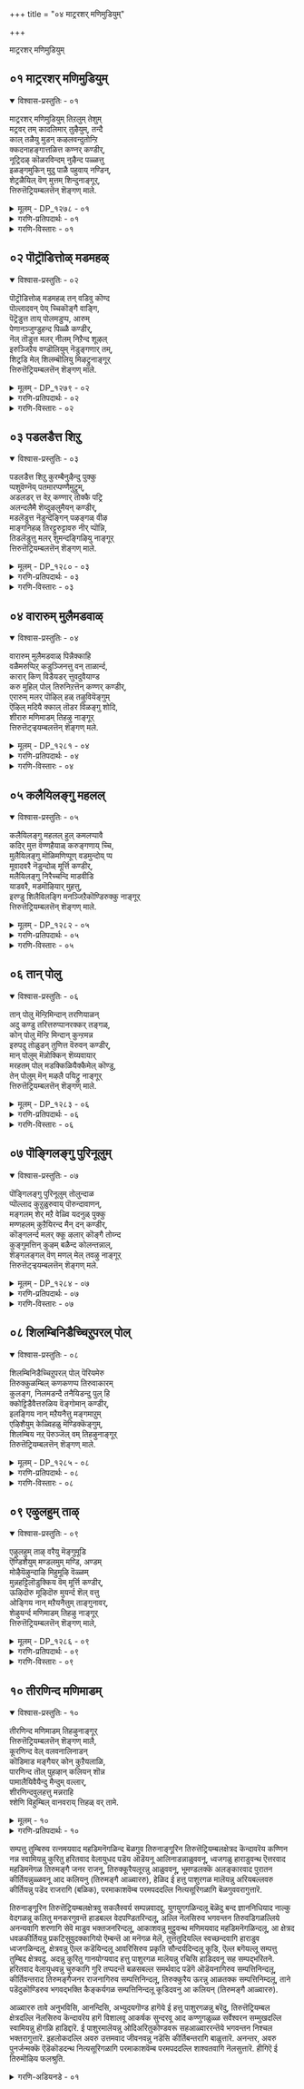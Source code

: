 +++
title = "०४ माट्ररशर् मणिमुडियुम्"

+++

माट्ररशर् मणिमुडियुम्

## ०१ माट्ररशर् मणिमुडियुम्

<details open><summary>विश्वास-प्रस्तुतिः - ०१</summary>

माट्ररशर् मणिमुडियुम् तिऱलुम् तेशुम्  
मट्रवर् तम् कादलिमार् तुऴैयुम्, तन्दै  
काल् तळैयु मुडन् कऴलवन्दुतोन्ऱि  
क्कदनाहङ्गात्तळित्त कण्नर् कण्डीर्,  
नूट्रिदऴ् कॊळरविन्दम् नुऴैन्द पळ्ळत्तु  
इळङ्गमुकिन् मुदु पाळै पहुवाय् नण्डिन्,  
शेट्रळैयिल् वॆण् मुत्तम् शिन्दुनाङ्गूर्,  
त्तिरुत्तॆट्रियम्बलत्तॆन् शॆङ्गण् माले.
</details>

<details><summary>मूलम् - DP_१२७८ - ०१</summary>

माट्ररशर् मणिमुडियुम् तिऱलुम् तेशुम्  
मट्रवर् तम् कादलिमार् तुऴैयुम्, तन्दै  
काल् तळैयु मुडन् कऴलवन्दुतोन्ऱि  
क्कदनाहङ्गात्तळित्त कण्नर् कण्डीर्,  
नूट्रिदऴ् कॊळरविन्दम् नुऴैन्द पळ्ळत्तु  
इळङ्गमुकिन् मुदु पाळै पहुवाय् नण्डिन्,  
शेट्रळैयिल् वॆण् मुत्तम् शिन्दुनाङ्गूर्,  
त्तिरुत्तॆट्रियम्बलत्तॆन् शॆङ्गण् माले.
</details>

<details><summary>गरणि-प्रतिपदार्थः - ०१</summary>

माऱु अरशर् = शत्रुराजर, मणिमुडियुम् = रत्नकिरीटगळन्नू, तिऱलुम् = बलपराक्रमगळन्नू, तेशुम् = तेजस्सन्नू, मट्रु = मत्तु, अवर् तम् = अवर, कादलिमार् कुऴैयुम् = हॆण्डिर किवियोलॆगळन्नू, तन्दै = तन्दॆय, काल् तळैयुम् = कालिन सङ्कोलॆगळन्नू, उडन् = ऒन्दे कालदल्लि, कऴल = कळचितॊलगिसलु, वन्दु तोन्ऱिय = अवतरिसि बन्द, कतम् नाहम् = कोपगॊण्ड = आनॆयन्नु, कात्तु अळित्त = रक्षिसि कृपॆदोरिद, कण्णार् कण्डीर् = कृष्णनन्नु कण्डिरा? नूऱु इदऴ् कॊळ् = नूरु \(अनेक\) दळगळुळ्ळ, अरविन्दम् = कमलद हूगळुळ्ळ, पळ्ळत्तु = हळ्ळदल्लि, नुऴैन्द = नुसुळिद, पहुवाय् नण्डिन् = तॆरॆद बायिय एडिय, शेऱुअळैयिल् = कॆसर ऒळितदिन्द, इळकमुकिन् = ऎळॆय अडकॆय मरद, मुदुपाळै = बलित हॊम्बाळिऎयु, वॆण्मुत्तम् शिन्दु = बिळिय मुत्तुगळन्नु चॆल्लिदन्तिरुव, नाङ्गूर् = तिरुनाङ्गूरिन, तिरुत्तॆट्रियम्बलत्तु = तिरुत्तॆट्रियम्बलक्षेत्रद, ऎन् = नन्न, शॆम् कण् माले = सुन्दरवाद कण्णुगळ स्वामिये अवनु. 
</details>

<details><summary>गरणि-विस्तारः - ०१</summary>

शत्रुराजर रत्नकिरीटगळन्नू, बलपराक्रमगळन्नू, तेजस्सन्नू मत्तु अवर हॆण्डिर किवियोलॆगळन्नू, तन्दॆय कालिन सङ्कोलॆगळन्नू एक कालदल्लि कळचि तॊलगिसलु अवतरिसि बन्द, कोपगॊण्ड आनॆयन्नु रक्षिसि कृपॆदोरिद कृष्णनन्नु कण्डिरा? नूरु \(अनेक\) दळगळुळ्ळ कमलद हूगळुळ्ळ हळ्ळदल्लि नुसुळिद तॆरॆद बायिय एडिय कॆसरबळितदिन्द ऎळॆय अडिकॆमरद बलित हॊम्बाळॆयु बिळिय मुत्तुगळन्नु चॆल्लिदन्तिरुव तिरुनाङ्गूरिन तिरुत्तॆट्रियम्बल क्षेत्रद सुन्दरवाद कण्णुगळ नन्न स्वामिये अवनु.

तिरुनाङ्गूरिन पवित्रक्षेत्रगळल्लि तिरुत्तॆट्रियम्बल ऎम्बुदॊन्दु. अल्लि दॊड्डदॊड्ड कमलद हूगळु अरळि तुम्बिरुव तग्गुप्रदेशगळिवॆ. अवुगळ मग्गुलल्ले अडकॆय तोटगळिवॆ. अडकॆय मरगळिन्द बलित हॊम्बाळॆगळु उदुरि हळ्ळद कॆसरिन मेलॆ बीळुत्तवॆ. आ कॆसरिनल्लि मनॆमाडिकॊण्डिरुव एडिगळु बायि तॆरॆदुकॊण्डु अल्लि ओडाडुवाग कॆसरु बळितदिन्द आ हॊम्बाळॆय कुसुरिगळु चॆल्लिद बिळिय मुत्तिनन्तॆ कण्डुबरुत्तवॆ. अन्थ सुन्दरवाद प्रदेशदल्लि कॆन्दावरॆय दळदन्तॆ विशालवाद कण्णुगळुळ्ल नन्न स्वामियु नॆलसिद्दानॆ. अवनु यारु गॊत्ते? यारिगॆ कडुशत्रुवाद कंसनू अवन मित्ररू ऒट्टुगूडि अवनन्नुकॊल्ललु शतप्रयत्नवन्नु माडिदरो आ शत्रुराजर रत्नकिरीटगळू, बलपराक्रमगळू, कीर्ति तेजस्सुगळू मण्णुगूडुवन्तॆ अवरन्नु सदॆबडिदनो, मत्तु अवर हॆण्डिरु सौमङ्गल्यवन्नु कळॆदुकॊळ्ळुवन्तॆयू, अवर किवियोलॆगळन्नु कळचि हाकुवन्तॆयू माडिदनो, अल्लदॆ, तन्दॆयाद वसुदेवन कालिगॆ बिगिसिद्द सङ्कोलॆगळन्नु कडिदुहाकिदनो, मत्तु यारन्नु कॊल्लबेकॆन्दु मेलॆ नुग्गि बन्द कुवलयापीडवॆम्ब आनॆगॆ कृपॆदोरिदनो आ अद्भुत पराक्रमियाद श्रीकृष्णने अवनु\!
</details>

## ०२ पॊट्रॊडित्तोळ् मडमहळ्

<details open><summary>विश्वास-प्रस्तुतिः - ०२</summary>

पॊट्रॊडित्तोळ् मडमहळ् तन् वडिवु कॊण्द  
पॊल्लादवन् पेय् च्चिकॊङ्गै वाङ्गि,  
पॆट्रॆडुत्त ताय् पोलमडुप्प, आरुम्  
पेणानञ्जुण्डुहन्द पिळ्ळै कण्डीर्,  
नॆल् तॊडुत्त मलर् नीलम् निऱैन्द शूऴल्  
इरुञ्जिऱैय वण्डॊलियुम् नॆडुङ्गणार् तम्,  
शिट्रडि मेल् शिलम्बॊलियु मिऴट्रुनाङ्गूर्  
त्तिरुत्तॆट्रियम्बलत्तॆन् शॆङ्गण् माले.
</details>

<details><summary>मूलम् - DP_१२७९ - ०२</summary>

पॊट्रॊडित्तोळ् मडमहळ् तन् वडिवु कॊण्द  
पॊल्लादवन् पेय् च्चिकॊङ्गै वाङ्गि,  
पॆट्रॆडुत्त ताय् पोलमडुप्प, आरुम्  
पेणानञ्जुण्डुहन्द पिळ्ळै कण्डीर्,  
नॆल् तॊडुत्त मलर् नीलम् निऱैन्द शूऴल्  
इरुञ्जिऱैय वण्डॊलियुम् नॆडुङ्गणार् तम्,  
शिट्रडि मेल् शिलम्बॊलियु मिऴट्रुनाङ्गूर्  
त्तिरुत्तॆट्रियम्बलत्तॆन् शॆङ्गण् माले.
</details>

<details><summary>गरणि-प्रतिपदार्थः - ०२</summary>

पॊन् तॊडि = चिन्नद बळॆगळ, तोळ् = तोळुगळुळ्ळवळू, मडम् = साध्वियू, आद, महळ् तन् = यशोदॆय, वडिवुकॊण्ड = रूपवन्नु धरिसिद, पॊल्लाद = कॆट्टवळू, वन् पेय् च्चि = बलिष्ठळू आद राक्षसियु, कॊङ्गैवाङ्गि = \(तन्न\) मॊलॆयन्नु तॆरॆदु, पॆट्रु ऎडुत्त = हॆत्तुऎत्ति बॆळॆसिद, ताय् पोल = तायिय हागॆ, मडुप्प = ऊडिसलु, आरुम् = यारू, पेणा = आशिसद, नञ्जु= विषवन्नु, उण्डु उहन्द = उण्डु हर्षिसिद, पिळ्ळै कण्डीर् = मगुवन्नु कण्डिरा? नॆल् नॊडुत्त = बत्तद सालुगळल्लि, नीलम् मलर् = कन्नैदिलॆ हूगळु, शूऴल् = आवरिसिरुवॆडॆगळ, इरुशिऱैय = ऎरडु रॆक्कॆगळ, वण्डु = दुम्बिगळ, ऒलियुम् = सद्दू, नॆडु कण्णार् तम् = विशालवाद \(उद्दनाद\) कण्णुगळवर, शिऱु अडि मेलॆ = चिक्कपादगळ मेलॆ, शिलम्बु = गॆज्जॆगळ, ऒलियुम् =सद्दू, मिऴट्रु = मिळितवागिरुव, नाङ्गूर्= तिरुनाङ्गूरिन, तिरुत्तॆट्रियम्बलत्तु = तिरुत्तॆट्रियम्बल क्षेत्रद, ऎन्= नन्न, शॆम् कण् माले = कॆन्दावरॆयन्तॆ कण्णुळ्ळ स्वामिये अवनु. 
</details>

<details><summary>गरणि-विस्तारः - ०२</summary>

चिन्नद बळॆगळ तोळुगळुळ्ळवळू साध्वियू आद यशोदॆय रूपवन्नु धरिसि, कॆट्टवळू बलिष्ठळू आद राक्षसियु तन्न मॊलॆयन्नु तॆरॆदु हॆत्तु ऎत्तिद तायिय हागॆ, अदन्नु ऊडिसलु, यारू आशिसद विषवन्नुण्डु हर्षिसिद मगुवन्नु कण्डिरा? बत्तद सालुगळ नडुवॆ कन्नैदिलॆ हूगळु बॆळॆदु आवरिसिरुव कडॆगळल्लि ऎरडु रॆक्कॆगळ दुम्बिगळ सद्दू अगलवाद कण्णुगळुळ्ळवर चिक्कपादगळ मेलॆ इरुव गॆज्जॆगळ सद्दू मिळितवागिरुव तिरुनाङ्गूरिन तिरुत्तॆट्रियम्बल क्षेत्रद कॆन्दावरॆयन्तॆ कण्णुगळुळ्ळ नन्न स्वामिये अवनु. 

तिरुनाङ्गूरिन तिरुत्तॆट्रियम्बल क्षेत्रवु बत्तद गद्दॆगळिन्द सुत्तुवरिदिदॆ. गद्दॆगळल्लि बत्तद सालुगळ नडुवॆ कन्नैदिलॆ हूगळु बॆळॆदु शोभिसुत्तदॆ. हूगळन्नु मुसुरिकॊण्डिरुव दुम्बिगळु सदा झेङ्करिसुत्तवॆ, विशालवाद कण्णुगळुळ्ळ स्त्रीय काल्गॆज्जॆगळु घल्लुघल्लॆन्दु सद्दु माडुत्तवॆ. अदक्कॆ हॆच्चिन हर्षवन्नू उत्साहवन्नू तुम्बुवन्तॆ अल्लि कॆन्दावरॆयन्तॆ विशालवाद, सुन्दरवाद कण्णुगळुळ्ळ भगवन्तनु नॆलसिद्दानॆ. आ नन्न स्वामि यारु गॊत्ते? हिन्दॆ, आ स्वामिये पुट्टकन्दनागिद्द. आग, कडुदुष्टळाद पूतनियॆम्ब राक्षसियॊब्बळु चिन्नद तोळ्बळॆगळन्नु धरिसिद श्रीमन्तिनियू साध्वियू आद यशोदादेविय रूपवन्नु तळॆदु बन्दळु. अवळु, हॆत्तु ऎत्ति आडिसिद तायियन्तॆये, कन्दनन्नॆत्तिकॊण्डळु. तन्न मॊलॆयु मुसुकन्नु तॆगॆदु, कन्दनिगॆ मॊलॆयूडिदळु. यारू आशिसदन्थ तीक्ष्णविषवन्नु तुम्बिकॊण्डित्तु अवळ मॊलॆ.आदरॆ, आ कन्दनु आ नञ्जन्ने उण्डु हर्शिसिदनु. श्रीकृष्णने आ कन्द. अवने नन्न स्वामियागि तिरुत्तॆट्रियम्बल क्षेत्रदल्लि नॆलसिरुववनू.
</details>

## ०३ पडलडैत्त शिऱु

<details open><summary>विश्वास-प्रस्तुतिः - ०३</summary>

पडलडैत्त शिऱु कुरम्बैनुऴैन्दु पुक्कु  
प्पशुवॆण्नॆय् पतमारप्पण्णैमुट्रुम्,  
अडलडर् त्त वेऱ् कण्णार् तोक्कै पट्रि  
अलन्दलैमै शॆय्दुऴलुमैयन् कण्डीर्,  
मडलॆडुत्त नॆडुन्दॆङ्गिन् पऴङ्गळ् वीऴ  
माङ्गनिहळ् तिरट्टुरुट्टावरु नीर् प्पॊन्नि,  
तिडलॆडुत्तु मलर् शुमन्दङ्गिऴियु नाङ्गूर्  
त्तिरुत्तॆट्रियम्बलत्तॆन् शॆङ्गण् माले.
</details>

<details><summary>मूलम् - DP_१२८० - ०३</summary>

पडलडैत्त शिऱु कुरम्बैनुऴैन्दु पुक्कु  
प्पशुवॆण्नॆय् पतमारप्पण्णैमुट्रुम्,  
अडलडर् त्त वेऱ् कण्णार् तोक्कै पट्रि  
अलन्दलैमै शॆय्दुऴलुमैयन् कण्डीर्,  
मडलॆडुत्त नॆडुन्दॆङ्गिन् पऴङ्गळ् वीऴ  
माङ्गनिहळ् तिरट्टुरुट्टावरु नीर् प्पॊन्नि,  
तिडलॆडुत्तु मलर् शुमन्दङ्गिऴियु नाङ्गूर्  
त्तिरुत्तॆट्रियम्बलत्तॆन् शॆङ्गण् माले.
</details>

<details><summary>गरणि-प्रतिपदार्थः - ०३</summary>

पडल् अडैत्त = तडिकॆगळिन्द माडिद, शिऱु = चिक्क, कुरम्बै = गुडिसिलिनॊळक्कॆ, नुऴैन्दु = नुसुळिहोगि, पशु वॆण्नॆय् = हसुविन बॆण्णॆयन्नु, पदम् आर = हॊट्टॆ तुम्बुवष्टन्नू, उण्डु, पण्णै मुट्रुम् = गोकुलदल्लॆल्ला, अडल् आदर्त्त = हॊडॆयुवुदक्कॆ सिद्धराद, वेल् कण्णार् = वेलायुधदन्तॆ विशालवाद कण्णुगळुळ्ळवर, \(गोपियर\), तोक्कैपट्रि = बालवन्नु हिडिदु \(सीरॆय सॆरगन्नु हिडिदु – हिम्बालिसि\), अलन्दलैमै शॆय् दु = गोळाडिसि, उऴलुम् = तिरुगाडुव, ऐयन् कण्डीर् = स्वामियन्नु कण्डिरा? मडल् ऎडुत्त = हॊम्बाळॆयल्लितोरुव, नॆडु = उद्दनाद, तॆङ्गिन् पऴङ्गळ् = तॆङ्गिनकायिगळु, वीऴ = कॆळक्कॆ उदुरिदाग, माङ्गनि हळ् = माविन हण्णुगळु, तिरट्तु उरट्टा = तिरळु चॆदरि हॊरबरुवन्तॆ उरुडिसिकॊण्डु, वरुम् = हरिदु बरुव, नीर् = प्रवाहवन्नुळ्ळ, पॊन्नि = कावेरि नदियु, तिडल् ऎडुत्तु = ऎत्तरवन्नु तॆगॆदु \(सवॆसि\), मलर् शुमन्दु = हूगळन्नु हॊत्तु, इऴयुम् = इळियुव, नाङ्गूर् = तिरुनाङ्गूरिन, तिरुत्तॆट्रियम्बलत्तु = तिरुत्तॆट्रियम्बलिक्षेत्रदल्लिरुव, शॆम् कण् माले = कॆन्दावरॆय हागॆ सुन्दरवाद कण्णुगळुळ्ल सर्वेश्वरने.
</details>

<details><summary>गरणि-विस्तारः - ०३</summary>

तडिकॆगळिन्दाद चिक्क गुडिसिलिनॊळक्कॆ नुसुळिहोगि हसुविन बॆण्नॆयन्नु हॊट्टॆ तुम्बुवष्टन्नू उण्डु, गोकुलदल्लॆल्ला हॊडॆयुवुदक्कॆ सिद्धराद वेलायुधदन्तॆ विशालवाद कण्णुगळुळ्ल गॊल्लतियरन्नु हिम्बालिसि गोळाडिसि तिरुगाडुव स्वामियन्नु कण्डिरा? उद्दनाद हॊम्बाळॆयल्लि बॆळॆद तॆङ्गिनकायिगळु माविन मरगळ मेलॆ बीळुवाग, उदुरिद माविनहण्णुगळ तिरळु हॊरबीळुवन्तॆ उरुडिसिकॊण्डु हरिदु बरुव प्रवाहवन्नुळ्ळ कावेरि नदियु ऎत्तरद प्रदेशगळन्नु \(दिब्बगळन्नु\) करगिसि, हूगळन्नु हॊत्तु कॆळक्कॆ इळियुव तिरुनाङ्गूरिन तिरुत्तॆट्रियम्बल क्षेत्रदल्लिरुव कॆन्दावरॆय हागॆ सुन्दरवादकण्णुगळुळ्ळ सर्वेश्वरने अवनु. 

तिरुनाङ्गूरिन तिरुत्तॆट्रियम्बल क्षेत्रवु कावेरि तीरदल्लिदॆ. दडद उद्दक्कू तॆङ्गिन मरगळू माविन मरगळु इरुव तोटगळिवॆ. ऎरडु मरगळल्लू कायिगळु समृद्धियागिरुत्तवॆ. उद्दनाद तॆङ्गिन हॊम्बाळॆयल्लिरुव कायिगळु बलितु, ऒन्दॊन्दु वेळॆ तॊट्टु कळचि कॆळक्कॆ उदुरुत्तवॆ. अवुगळ कॆळगॆ माविन मरगळ मेलॆ बीळुत्तवॆ. मत्तु माविन हण्णुगळन्नु उदुरिसुत्तवॆ. अवु बीळुव रभसक्कॆ माविन हण्णिन तिरुळु हॊरबरुवन्तॆयू, उरुळिकॊण्डु अवु हागॆये नीरिनॊळक्कॆ बीळुवन्तॆयू आगुत्तदॆ. अल्लदॆ, कावेरिनदियु तन्न प्रवाहद रभसदिन्द दिब्बगळन्नु सवॆसि करगिसि बिडुत्तदॆ. आ दिब्बगळ मेलॆ बॆळॆदिरुव हूगळन्नू हॊत्तु प्रवाहवु तग्गिगॆ हरिदु बरुत्तदॆ. कावेरियदडदल्लि नॆलसिरुव कॆन्दावरॆयन्तॆ विशालवाद सुन्दरवाद कण्णुगळुळ्ळ सर्वेश्वानिगॆ कावेरि नदियु नीरु, हू, हण्णुगळन्नु तन्दु हीगॆ समर्पिसुत्तिदॆ\! आ क्षेत्रदल्लि नॆलसिरुव स्वामिये, हिन्दॆ, गोकुलदल्लि चिक्कदु दॊड्डदु ऎन्नदॆ ऎल्ला मनॆगळन्नू हॊक्कु अल्लि शेखरिसिट्टिद्द बॆण्णॆयन्नॆल्ला तिन्दु, कोपिसिकॊण्डु गॊल्लतियरु अवनन्नु हॊडॆय होदाग अवर सॆरगन्ने हिडिदु हिम्बालिसुत्ता, अवरन्नु नानाविधवागि गोळाडिसुत्ता आटवाडिद बालकृष्णनागि अवतरिसिद्दु\!
</details>

## ०४ वारारुम् मुलैमडवाळ्

<details open><summary>विश्वास-प्रस्तुतिः - ०४</summary>

वारारुम् मुलैमडवाळ् पिन्नैक्काहि  
वळैमरुप्पिऱ् कडुञ्जिनत्तु वन् ताळार्न्द,  
कारार् किण् विडैयडर् त्तुवदुवैयाण्ड  
करु मुहिल् पोल् तिरुनिऱत्तॆन् कण्णर् कण्डीर्,   
एरारुम् मलर् पॊऴिल् हळ् तऴुवियॆङ्गुम्  
ऎऴिल् मदियै क्काल् तॊडर विळङ्गु शोदि,  
शीरारु मणिमाडम् तिहऴु नाङ्गूर्  
त्तिरुत्तॆट्र्‍इयम्बलत्तॆन् शॆङ्गण् मले.
</details>

<details><summary>मूलम् - DP_१२८१ - ०४</summary>

वारारुम् मुलैमडवाळ् पिन्नैक्काहि  
वळैमरुप्पिऱ् कडुञ्जिनत्तु वन् ताळार्न्द,  
कारार् किण् विडैयडर् त्तुवदुवैयाण्ड  
करु मुहिल् पोल् तिरुनिऱत्तॆन् कण्णर् कण्डीर्,   
एरारुम् मलर् पॊऴिल् हळ् तऴुवियॆङ्गुम्  
ऎऴिल् मदियै क्काल् तॊडर विळङ्गु शोदि,  
शीरारु मणिमाडम् तिहऴु नाङ्गूर्  
त्तिरुत्तॆट्र्‍इयम्बलत्तॆन् शॆङ्गण् मले.
</details>

<details><summary>गरणि-प्रतिपदार्थः - ०४</summary>

वार् आरुम् = कुप्पसवन्नु बिगिसिरुव, मुलै = मॊलॆगळुळ्ळ, मडवाळ् = साध्वियाद, पिन्नॆक्कू आहि = नप्पिन्नैदेविगोस्कर, वळै मरुप्पिन् = बॆळॆद कॊम्बुगळ, कडु शिनत्तु = कडुकोपद , वन् ताळार्न्द = बलवाद कालुगळिन्द कूडिद, कार् आर् = कप्पुबण्णद, तिण् = पराक्रमवुळ्ळ, विडै = वृषभगळन्नु, अडर् त्तु = अडगिसि, वदुवै = वधुवन्नु, आण्ड = आळिद \(मदुवॆयाद\), करुमुहिल् पोल् = कार्मुगिलिनन्तॆ, तिरुनित಼्अत्तु = दिव्यवाद बण्णवुळ्ळ, ऎन् कण्णर् कण्डीर् = नन्न कृष्णनन्नु कण्डिरा? एर् आरुम् = सॊबगुतुम्बिद, मलर् = हूगळ, पॊऴिल् हळ् = तोपुगळु, तऴुवि ऎङ्गुम् = ऎल्लॆल्लियू व्यापिसि, ऎळिल् मदियै = सुन्दरनाद चन्द्रन, काल् तॊडर = कालु तॊडरुवन्तॆ, विळङ्गु = बॆळगुव, शोदि = तेजस्सिनिन्द कूडिद, शीर् आरुम् = सम्पत्तु तुम्बिद, मणि माडम् = रत्नमयवाद महडि मनॆगळिन्द, तिहऴुम् = प्रकाशिसुव, नाङ्गूर्= तिरुनाङ्गूरिन, तिरुत्तॆट्रियम्बलत्तु = तिरुत्तॆट्रियम्बलक्षेत्रद, ऎन् = नन्न, शॆम् कण् माले = कॆन्दावरॆयन्तॆ कण्णुगळुळ्ळ स्वामिये.
</details>

<details><summary>गरणि-विस्तारः - ०४</summary>

कुप्पसवन्नु बिगिसिरुव मॊलॆगळुळ्ळ साध्वियाद नप्पिन्नैदेविगोस्कर, बॆळॆद कॊम्बुगळ, कडुकोपद, बलवाद कालुगळ, कप्पुबण्णद शक्तिवन्तवाद वृषभगळन्नु अडगिसि, वधुवन्नु मदुवॆयाद कार्मुगिलिनन्तॆ दिव्यवाद बण्णवुळ्ळ नन्न कृष्णनन्नु कण्डिरा? सॊबगु तुम्बिद हूदोटगळिन्दलू, ऎल्लॆल्लू व्यापिसि सुन्दरनाद चन्द्रन कालुतॊडरुवन्तॆ बॆळगुव सम्पत्तु तुम्बिद रत्नमयवाद महडि मनॆगळिन्द प्रकाशिसुव तिरुनाङ्गूरिन तिरुत्तॆट्रियम्बलक्षेत्रद कॆन्दावरॆयन्तॆ कण्णुगळुळ्ळ नन्न स्वामिये अवनु. 

तिरुत्तॆट्रियम्बलक्षेत्रदल्लि ऎल्लि नोडिदरू सॊबगु तुम्बिद हूदोटगळु. ऎल्लॆल्लियू व्यापिसिरुव रत्नमयवाद सम्पत्तु तुम्बिद महडि मनॆगळु. अवुगळ हॊळॆयुव शिखरगळु आकाशवन्नु मुट्टुत्तवॆ. चन्द्रन कालिगॆ तॊडरुवन्तॆ बॆळॆदिवॆ. अन्थ दिव्यवाद तेजस्सिन नडुवॆ कॆन्दावरॆयन्तॆ विशालवाद कण्णुगळुळ्ळ सर्वेश्वरनु नॆलसि बॆळगुत्तिद्दानॆ. अवनु यारु गॊत्ते? हिन्दॆ, नप्पिन्नैदेवियन्नु मदुवॆयागलु फणवागिद्द बहळ बलिष्ठवाद एळु ऎत्तुगळन्नु ऒब्बने हिडिदु कट्टि हाकि अवळ कैहिडिदनल्ल आ श्रीकृष्णने अवनु.
</details>

## ०५ कलैयिलङ्गु महलल्

<details open><summary>विश्वास-प्रस्तुतिः - ०५</summary>

कलैयिलङ्गु महलल् हुल् कमलप्पावै  
कदिर् मुत्त वॆण्णहैयाळ् करुङ्गणाय् च्चि,  
मुलैयिलङ्गु मॊळिमणिप्पूण् वडमुन्दोय् प्प  
मूवादवरै नॆडुन्दोळ् मूर्त्ति कण्डीर्,  
मलैयिलङ्गु निरैच्चन्दि माडवीडि  
याडवरै, मडमॊऴियार् मुहत्तु,   
इरण्डु शिलैविलङ्गि मनञ्जिऱैकॊण्डिरुक्कु नाङ्गूर्  
त्तिरुत्तॆट्रियम्बलत्तॆन् शॆङ्गण् माले.
</details>

<details><summary>मूलम् - DP_१२८२ - ०५</summary>

कलैयिलङ्गु महलल् हुल् कमलप्पावै  
कदिर् मुत्त वॆण्णहैयाळ् करुङ्गणाय् च्चि,  
मुलैयिलङ्गु मॊळिमणिप्पूण् वडमुन्दोय् प्प  
मूवादवरै नॆडुन्दोळ् मूर्त्ति कण्डीर्,  
मलैयिलङ्गु निरैच्चन्दि माडवीडि  
याडवरै, मडमॊऴियार् मुहत्तु,   
इरण्डु शिलैविलङ्गि मनञ्जिऱैकॊण्डिरुक्कु नाङ्गूर्  
त्तिरुत्तॆट्रियम्बलत्तॆन् शॆङ्गण् माले.
</details>

<details><summary>गरणि-प्रतिपदार्थः - ०५</summary>

कलै = डाबु, इलङ्गुम् = हॊळॆयुत्तिरुव, अहल् = विशालवाद, अल् हुल् = नितम्बगळन्नुळ्ळ, कमलम् पावै = श्रीदेइयॊडनॆयू, कदिर् मुत्त = हॊळॆयुव मुत्तुगळ हागॆ, वॆळ् = बिळिय, नहैयाळ् = नगॆयन्नुळ्ळवळाद, करु कण् = करिय कण्णिन, आय् च्चि = नप्पिन्नैदेवियॊडनॆयू, मुलै इलङ्गुम् = मॊलॆगळन्नु हॊळॆयिसुव, ऒळि मणि = हॊळॆयुव रत्नगळ, पूण् = आभरणवू, वडमुम् = हारवू, तोय् प्प = ऒन्दन्नॊन्दु सवरुत्तिरुव, मूवाद = मुप्पे बरद, \(नित्ययौवनद\), वरै = बॆट्टदहागॆ \(दृढवाद\), नॆडु = दीर्घवाद, तोळ् = तोळुगळुळ्ळ, मूर् त्ति = मूर्तियन्नु, कण्डीर् = कण्डिरा? मलैइलङ्गु = बॆट्टवे बॆळगुवन्तॆ, निरै = सालुसालागि, शन्दि = ऒन्दन्नॊन्दु हॊन्दिकॊण्डु, माडम् = महडि मनॆगळिन्दलू, वीदि = रस्तॆगळिन्दलू, मडम् मॊऴियार् = मधुरवागि मातनाडुववर, मुहत्तु = मुखदल्लि, इअण्डु शिलै = ऎरडु बिल्लुगळु, विलङ्गि, बॆळगि, आडवरै = गण्डसर, मनम् = मनस्सन्नु, शिऱैकॊण्डिरुक्कुम् = सॆरॆहिडिदिरुव, नाङ्गूर् = तिरुनाङ्गूरिन, तिरुत्तॆट्रियम्बलत्तु = तिरुत्तॆट्रियम्बलक्षेत्रद, ऎन् = नन्न, शॆम् कण् माले = कॆन्दावरॆय कण्णुगळ सर्वेश्वरने. 
</details>

<details><summary>गरणि-विस्तारः - ०५</summary>

डाबु हॊळॆयुत्तिरुव विशालवाद नितम्बगळुळ्ल श्रीदेवियॊडनॆयू हॊळॆयुव मुत्तुगळ हागॆ बिळिय नगॆयन्नुळ्ळ करिय कण्णिन नप्पिन्नैदेवियॊडनॆयू मॊलॆगळन्नु हॊळॆयिसुव थळथळिसुव रत्नगळ आभरणवू हारवू ऒन्दन्नॊन्दु सवरुत्तिरुव मुप्पे इल्लद \(नित्ययौवनद\) बॆट्टद हागॆ दृढवाद दीर्घवाद तोळुगळुळ्ळ मूर्तियन्नु कण्डिरा? बॆट्टवे बॆळगुवन्तॆ सालुसालागि ऒन्दन्नॊन्दु हॊन्दिकॊण्डु इरुव महडि मनॆगळिन्दलू, बीदिगळिन्दलू, मधुरवागि मातनाडुववर मुखदल्लि ऎरडु बिल्लुगळु बॆळगि, गण्डसर मनस्सन्नु सॆरॆहिडिदिरुव तिरुनाङ्गूरिन तिरुत्तॆट्र्‍इयम्बलक्षेत्रद नन्न कॆन्दावरॆय कण्णुगळ सर्वेश्वरने अवनु. 

तिरुत्तॆट्रियम्बलक्षेत्रदल्लि सालुसालागि महडिमनॆगळिवॆ. अवु ऒन्दन्नॊन्दु हॊन्दिकॊण्डु, ऒन्दॊन्दा सॊबगन्नू हॆच्चिसुत्ता गोपुरगळिन्दलू शिखरगळिन्दलू शोभिसुत्तदॆ. अल्लि वासिसुव स्त्रीपुरुषरु रसिकरु. मधुरवागि मातनाडुव युवतियरु, बीदिगळल्लू, महडिगळ मेलू, तम्म मुखदल्लिरुव बिल्लिनन्तॆ बग्गिरुव ऎरडु हुब्बुगळिन्दलू तम्मतम्म प्रियतमरिगॆ सङ्केतगळिन्दतम्ममनद इङ्गितगळन्नु सूचिसुवरु. मत्तु अवर मनस्सन्नु तम्मकडॆगॆ आकर्षिसुवरु. हागॆये, आ क्षेत्रदल्लि दिव्याभरणभूषितनागि, विलक्षणवाद सॊबगु आकर्षणॆगळिन्द भगवन्तनु तन्न भक्तर मनस्सन्नु सॆळॆदु तन्न कडॆगॆ बरमाडिकॊळ्ळुत्तानॆ. स्वामिय कृपॆयॆष्टु अपार\! अवनन्नु कण्डिरा? अवनिगॆ सेवॆ सल्लिसिदिरा? ऎन्नुत्तारॆ आळ्वाररु.
</details>

## ०६ तान् पोलु

<details open><summary>विश्वास-प्रस्तुतिः - ०६</summary>

तान् पोलु मॆन्ऱिमिन्दान् तरणियाळन्  
अदु कण्डु तरित्तरुप्पानरक्कर् तङ्गळ्,  
कोन् पोलु मॆन्ऱि मिन्दान् कुन्ऱमन्न  
इरुपदु तोळुडन् तुणित्त वॆरुवन् कण्डीर्,  
मान् पोलुम् मॆन्नोक्किन् शॆय्यवायार्  
मरहतम् पोल् मडक्किळियैक्कैमेल् कॊण्डु,  
तेन् पोलुम् मॆन् मऴलै पयिट्रु नाङ्गूर्  
त्तिरुत्तॆट्रियम्बलत्तॆन् शॆङ्गण् माले.
</details>

<details><summary>मूलम् - DP_१२८३ - ०६</summary>

तान् पोलु मॆन्ऱिमिन्दान् तरणियाळन्  
अदु कण्डु तरित्तरुप्पानरक्कर् तङ्गळ्,  
कोन् पोलु मॆन्ऱि मिन्दान् कुन्ऱमन्न  
इरुपदु तोळुडन् तुणित्त वॆरुवन् कण्डीर्,  
मान् पोलुम् मॆन्नोक्किन् शॆय्यवायार्  
मरहतम् पोल् मडक्किळियैक्कैमेल् कॊण्डु,  
तेन् पोलुम् मॆन् मऴलै पयिट्रु नाङ्गूर्  
त्तिरुत्तॆट्रियम्बलत्तॆन् शॆङ्गण् माले.
</details>

<details><summary>गरणि-प्रतिपदार्थः - ०६</summary>

तान् तरणियाळन् पोलुम् = तानु भूमण्डलवन्नाळुववनिगॆ समाननु, ऎन्ऱु = ऎन्दु, ऎऴुन्दान् = अवतरिसिद, अदु कण्डु = अदन्नरितुकॊण्डु, तरित्तु इरुप्पान् पोलुम् = समाधानदिन्द इरबहुदो, ऎन्ऱु = ऎन्दु बगॆदु, ऎऴुन्दा = बॆट्टद हागॆ इरुव, इरुपदु तोळ् = इप्पत्तु तोळुगळन्नु, उडन् = ऒडनॆये, तुणित्त = तुण्डरिसिद, ऒरुवन् = साटियिल्लद ऒब्बनन्नु कण्डीर् = कण्डिरा? मान् पोलुम् = जिङ्कॆय हागॆ, मॆन् नोक्किन् = सॊबगिन कण्णुगळुळ्ळ, शॆय्य वायार् = कॆन्दुटिगळवरु, मरहतम् = पोल् = मरकतमणिय हागॆ \(हसुराद\), मडम् = सुन्दरवाद, किळियै = गिळियन्नु, कैमेल् कॊण्डु = तम्म कैगळ मेलॆ एरिसिकॊण्डु, तेन् पोलुम् = जेनु तुप्पदन्तॆ अति मधुरवाद, मॆल् मऴलै = मृदुमधुरवाद तॊदलु मातन्नु, पयिट्रुम् = कलिसुवन्थ, नाङ्गूर् = तिरुनाङ्गूरिन, तिरुत्तॆट्रियम्बलत्तु = तिरुत्तॆट्रियम्बल क्षेत्रद, ऎन् = नन्न, शॆम् कण् माले = कॆन्दावरॆयन्तॆ कण्णुळ्ळ सर्वेश्वरने. 
</details>

<details><summary>गरणि-विस्तारः - ०६</summary>

तानु \(साटियिल्लद ऒब्बनु\) – भूमण्डलवन्नु आळुववनिगॆ समाननॆन्दु अवतरिसिदनु ऎम्बुदन्नरितुकॊण्डरू रक्कसर राजनु समाधानदिन्द इरबहुदे ऎन्दु बगॆदु, हॊरटु, बॆट्टद हागॆ इरुव इप्पत्तु तोळुगळन्नू ऒडनॆये तुण्डरिसिद साटियिल्लद ऒब्बनन्नु कण्डिरा? जिङ्कॆय हागॆ सॊबगिन कण्णुगळुळ्ळ चॆन्दुटियवरु मरकतमणिय हागॆ हसुरागिरुव अन्दवाद गिळिगळन्नु तम्म कैगळ मेलॆ कूडिसिकॊण्डु मधुविनन्तॆ मधुरवाद मृदुवाद तॊदलु मातन्नु कलिसुवन्थ तिरुनाङ्गूरिन तिरुत्तॆट्रियम्बल क्षेत्रद, कॆन्दावरॆयन्तॆ कण्णुगळुळ्ळ, नन्न सर्वेश्वरने अवनु. 

तिरुत्तॆट्रियम्बल क्षेत्रदल्लि वासिसुव स्त्रीयरु सुन्दरियरु, रसिकरु मत्तु श्रीमन्तिनियरु. अवरु अन्दवाद गिळिगळन्नु साकुत्तारॆ. तम्म कैगळ मेलॆ अवुगळन्नु कूडिसिकॊण्डु, भगवन्तन दिव्यवाद नामगळन्नु, अवक्कॆ मृदुवागि मधुरवागि कलिसुत्तारॆ. अवुगळ तॊदलु मातुगळिन्दलू सह भगवन्तन नामस्मरणॆयन्नु केळि आनन्दिसुव स्वभाववुळ्ळवरु. कॆन्दावरॆयन्तॆ विशालवाद कण्णुगळुळ्ळ सर्वेश्वरनु आ क्षेत्रदल्लि दिव्यसुन्दरनाद अर्चामूर्तियागि नॆलसिद्दानॆ. अवने, हिन्दॆ, दशरथ चक्रवर्तिय मगनागि, मानवनागिये, भूमिय मेलॆ अवतरिसिदनु. आग भूमिय मेलॆ हॆच्चिकॊण्डिद्द राक्षसर कुलवन्नु ध्वंसमाडि, भूभारवन्निळिसुवुदक्कागियू, ताने आदर्शमानवानागिद्दु तन्न बाळिन मूलकवे मानवकुलक्कॆ नीतिनियमगळन्नु कलिसुवुदक्कागियू अवनु अवतरिसिद्दु. अवनु साटियिल्लद मानवपुङ्गवनॆम्बुदू, भूमण्डलवन्नाळुव परमपुरुषनिगॆ समाननॆम्बुदू राक्षसराजनाद रावणासुरनिगॆ तिळिदित्तु. आदरू, रावणासुरनु तन्न दुष्ट कॆलसगळल्लिये तॊडगिरबहुदे? रामन धर्मपत्नियाद सीतादेवियन्ने मोसदिन्द अपहरिसिकॊण्डु होगबहुदे? रामनन्थ अमित पराक्रमियु तन्नन्नु सदॆबडियलारने ऎम्ब भयवादरू बेडवे? दुरहङ्कारवशनागि, तन्न समान बेरॆ याॠ इल्लवॆन्दु बगॆदु, निश्चिन्तॆयिन्द इरबहुदे? अवनु हागॆ समाधानदिन्द इरुवुदक्कॆ रामनादरू अवकाशकॊडबहुदे? हीगॆ योचिसिये श्रीरामनु दुस्साध्यवाद लङ्कापट्टणवन्नु प्रवेशिसि, पराक्रमदिन्द मॆरॆयुत्तिद्द अवन इप्पत्तु तोळुगळन्नू आ साटियिल्लद मानवने तुण्डरिसि हाकिबिट्टनल्ल\! आ स्वामिये ईग तिरुत्तॆट्रियम्बल क्षेत्रदल्लि नॆलसिरुवुदु\!
</details>

## ०७ पॊङ्गिलङ्गु पुरिनूलुम्

<details open><summary>विश्वास-प्रस्तुतिः - ०७</summary>

पॊङ्गिलङ्गु पुरिनूलुम् तोलुन्दाळ  
प्पॊल्लाद कुऱुळुरुवाय् पॊरुन्दावाणन्,  
मङ्गलम् शेर् मऱै वेळ्वि यदनुळ् पुक्कु  
मण्णहलम् कुऱैयिरन्द मैन् दन् कण्डीर्,  
कॊङ्गलर्न्द मलर् क्कू ऴलार् कॊङ्गै तोय्न्द  
कुङ्गुमत्तिन् कुऴम् बळैन्द कोलन्तन्नाल्,  
शॆङ्गलङ्गल् वॆण् मणल् मेल् तवऴु नाङ्गूर्  
त्तिरुत्तॆट्र्‍इयम्बलत्तॆन् शॆङ्गण् मले.
</details>

<details><summary>मूलम् - DP_१२८४ - ०७</summary>

पॊङ्गिलङ्गु पुरिनूलुम् तोलुन्दाळ  
प्पॊल्लाद कुऱुळुरुवाय् पॊरुन्दावाणन्,  
मङ्गलम् शेर् मऱै वेळ्वि यदनुळ् पुक्कु  
मण्णहलम् कुऱैयिरन्द मैन् दन् कण्डीर्,  
कॊङ्गलर्न्द मलर् क्कू ऴलार् कॊङ्गै तोय्न्द  
कुङ्गुमत्तिन् कुऴम् बळैन्द कोलन्तन्नाल्,  
शॆङ्गलङ्गल् वॆण् मणल् मेल् तवऴु नाङ्गूर्  
त्तिरुत्तॆट्र्‍इयम्बलत्तॆन् शॆङ्गण् मले.
</details>

<details><summary>गरणि-प्रतिपदार्थः - ०७</summary>

पॊङ्गु इलङ्गु = अतिशयवागि प्रकाशिसुव, पुरिनूलुम् = जनिवारवू, तोलुम् = कृष्णाजिनवू, ताऴ = इळियबिद्दिरुव, पॊल्लाद = सुन्दरनाद, कुऱळ् उरु आय् = वामन रूपवन्नु हॊन्दि, पॊरुन्दा = हॊन्दिकॆयिल्लद स्वभावदवनाद, वाणन् = बलिचक्रवर्तिय, मङ्गलम् शेर् = मङ्गळ पूर्णवाद, वेळ्वि अदनुळ् = यागशालॆयल्लि, पुक्कु = प्रवेशिसि, कुऱै = तन्न कॊरतॆयाद, मण् अहलम् = स्वल्प भूमियन्नु, इरन्द = याचिसिद, मैन्दन् = स्वामियन्नु, कण्डीर् = कण्डीरा? कॊङ्गु अलर्न्द = परिमळवु हरडिरुव, मलर् = हूगळन्नु मुडिद, कुऴलार् = तलॆगूदलुळ्ळवर, कॊङ्गै तोय्न्द = स्तनगळ मेलॆ बिळिदिरुव, कुङ्गु मत्तिन्= कुङ्कुमद, कुळम्बु = बळितवु, अळैन्द = मिश्रितवाद, कोलम् तन्नाल् = सॊबगिनिन्द, शॆम् कलङ्गल् = कॆम्बण्णद प्रवाहवु \(हळ्ळवु\), वॆण् मणल् मेलॆ = बिळिय मरळिन मेलॆ, तवऴुम् = हरडुत्तिरुव, नाङ्गूर् = तिरुनाङ्गूरिन, तिरुत्तॆट्रियम्बलत्तु = तिरुत्तॆट्रियम्बलक्षेत्रद, ऎन् = नन्न, शॆम् कण् माले = कॆन्दावरॆय कण्णिन स्वामिये \(अवनु\). 
</details>

<details><summary>गरणि-विस्तारः - ०७</summary>

हॊळॆहॊळॆयुव जनिवारवू कृष्णाजिनवू इळियबिद्दिरुव सुन्दरनाद वामन ब्रह्मचारिय रूपवन्नु कळॆदु, हॊन्दिकॆयिल्लद स्वभावदवनाद बलिचक्रवर्तिय मङ्गळपूर्णवाद यागशालॆयल्लि प्रवेशिसि, तन्न कॊरतॆयाद स्वल्प नॆलवन्नु याचिसिद स्वामियन्नु कण्डिरा? परिमळवन्नु हरडुत्तिरुव हूगळन्नु मुडिद तलॆगूदलिनवर स्तनगळ मेलॆ बळिदिरुव कुङ्कुमदलेपदिन्द मिश्रण हॊन्दिद सॊबगिनिन्द कॆम्बण्णद प्रवाहवु बिळिय मरळिन मेलॆ हरडुत्तिरुव तिरुनाङ्गूरिन तिरुत्तॆट्रियम्बल क्षेत्रद कॆन्दावरॆय कण्णिन नन्न स्वामिये अवनु. 

तिरुनाङ्गूरिन तिरुत्तॆट्रियम्बल क्षेत्रदल्लि हरियुव नदियल्लि सुमङ्गलियरु दिनवहि स्नानमाडुत्तारॆ. तलॆगॆ परिमळ तुम्बिद हूवन्नु मुडिद अवरु स्नानमाडुवाग, अवर स्तनप्रदेशदल्लि बळिदिरुव कुङ्कुमलेपवन्नु नीरिनल्लि नॆनॆसि, तॊळॆयुवुदरिन्द नीरु कॆम्पुमिश्रितवागि बिळिय मरळिन मेलॆ हरियुत्ता हॊस शोभॆयन्नुण्टुमाडुत्तदॆ. अदक्कॆ तक्क हागॆये नदिय दडदल्लि कॆन्दावरॆयन्तॆ विशालवू सुन्दरवू आद कण्णुगळुळ्ळ सर्वेश्वरनु नॆलसिद्दानॆ. अवनु यारु कण्डिरा? हिन्दॆ, हॊळॆहॊळॆयुव जनिवरवन्नु धरिसि, बॆन्निगॆ कृष्णाजिनवन्नु इळियबिट्टु, विलक्षण सुन्दरनाद वामन वटुविन रूपवन्नु तळॆदु, बलिचक्रवर्तिय यागशालॆयन्नु प्रवेशिसि, तनगागि स्वल्प नॆलवन्नु बेडिदनल्ला, आ स्वामिये अवनु\! 

बलिचक्रवर्तियु राक्षस कुलदवनु. यज्ञ, याग, जप, तपगळॆन्दरॆ राक्षसरिगॆ आगद्दु. आद्दरिन्द अवनन्नु “हॊन्दिकॆयिल्लद स्वभावदवनु” ऎन्दु हेळलागिदॆ. बलिचक्रवर्तिय स्वभाव परमसात्विकवादद्दु. अवनु महादानि. बेडिदवरिगॆ इल्लवॆन्दवने अल्ल. 

मङ्गळपूर्णवाद यागशालॆ” – भगवन्तनिगॆ ऎल्लवन्नू समर्पिसिदरॆ, अदु मङ्गळ पूर्णवागुवुदु. बलिचक्रवर्तिय यागशालॆगॆ भगवन्तने बन्दु, अवनिन्द दानवन्नु स्वीकरिसिदनल्लवे? अदरिन्द अवनिगॆ अमरत्व दॊरॆयितल्लवे? इदक्किन्तलू मङ्गळबेके?
</details>

## ०८ शिलम्बिनिडैच्चिऱुपरल् पोल्

<details open><summary>विश्वास-प्रस्तुतिः - ०८</summary>

शिलम्बिनिडैच्चिऱुपरल् पोल् पॆरियमेरु  
तिरुक्कुळम्बिल् कणकणप्प तिरुवाकारम्  
कुलङ्ग, निलमडन्दै तनैयिडन्दु पुल् हि  
क्कोट्टिडैवैत्तरुळिय वॆङ्गोमान् कण्डीर्,  
इलङ्गिय नान् मऱैयनैत्तु मङ्गमाऱुम्  
एऴिशैयुम् केळ्विहळु मॆण्डिक्कॆङ्गुम्,  
शिलम्बिय नऱ् पॆरुञ्जॆल् वम् तिहऴुनाङ्गूर्  
तिरुत्तॆट्रियम्बलत्तॆन् शॆङ्गण् माले.
</details>

<details><summary>मूलम् - DP_१२८५ - ०८</summary>

शिलम्बिनिडैच्चिऱुपरल् पोल् पॆरियमेरु  
तिरुक्कुळम्बिल् कणकणप्प तिरुवाकारम्  
कुलङ्ग, निलमडन्दै तनैयिडन्दु पुल् हि  
क्कोट्टिडैवैत्तरुळिय वॆङ्गोमान् कण्डीर्,  
इलङ्गिय नान् मऱैयनैत्तु मङ्गमाऱुम्  
एऴिशैयुम् केळ्विहळु मॆण्डिक्कॆङ्गुम्,  
शिलम्बिय नऱ् पॆरुञ्जॆल् वम् तिहऴुनाङ्गूर्  
तिरुत्तॆट्रियम्बलत्तॆन् शॆङ्गण् माले.
</details>

<details><summary>गरणि-प्रतिपदार्थः - ०८</summary>

शिलम्बिन् इडै= बॆट्टगळ नडुवॆ, शिऱु परल् पोल् = सण्ण \(कल्लिन\) हरळिन हागॆ, पॆरिय मेरु = दॊड्ड मेरु पर्वतवु, तिरु कुळम्बिल् = पवित्रवाद गॊरसिनल्लि, कणकणप्प = कणकण सद्दुमाडलु, तिरु आकारम् कुलुङ्ग = श्रीदेविय अलुगाडलु, निलम् मडन्दै तनै = भूदेवियन्नु, इडन्दु = हिडिदु, पुल् हि = ऎत्तितळ्ळि, कोट्टिडै \(कोट्टु इडै\) = कोरॆहल्लुगळ नडुवॆ, वैत्तु = इट्टुकॊण्डु, अरुळिय = कृपॆतोरिद, ऎम् = नम्म, कोमान् = स्वामियन्नु, कण्डीर् = कण्डिरा? इलङ्गिय = बॆळगुव, नाल् मऱै अनैत्तुम् = नाल्कु वेदगळू, अङ्गम् आऱुम् = आरु वेदाङ्गगळू, एऴ् इशैयुम् = सप्तस्वरगळू, केळ्विहळुम् = इतिहास पुराणगळू, ऎण् दिक्कु ऎङ्गुम् = ऎण्टु दिक्कुगळल्लियू, शिलम्बिय \+ गोषिसुत्ता इरुव, नल् पॆरु शॆल् वम् = उत्तमवाद अपार सम्पत्तु, तिहऴुम् = बॆळगुव, नाङ्गूर् = तिरुनाङ्गूरिन, तिरुत्तॆट्रियम्बलत्तु = तिरुत्तॆट्रियम्बल क्षेत्रदु, ऎन् = नन्न, शॆम् कण् माले = कॆन्दावरॆय कण्णिन स्वामिये अवनु. 
</details>

<details><summary>गरणि-विस्तारः - ०८</summary>

बॆट्टगळ मध्यदल्लि ऒन्दु कल्लु हरळिन हागॆ दॊड्ड मेरु पर्वतवु पवित्रवाद गॊरसिनल्लि कणकण सद्दु माडलु, श्रीदेवियु अलुगाडलु, भूदेवियन्नु हिडिदु ऎत्त् तळ्ळि कोरॆहल्लुगळ नडुवॆ इट्टुकॊण्डु कृपॆदोरिद नम्म स्वामियन्नु कण्डिरा? बॆळगुव नाल्कुवेदगळू, आरुवेदङ्गगळू, सप्तस्वरगळू, इतिहास पुराणगळू ऎण्टु दिक्कुगळल्लियू घोषिसुत्ता इरुव उत्तमवाद अपारवाद सम्पत्तिनिन्द बॆळगुव तिरुनाङ्गूरिन तिरुत्तॆट्रियम्बल क्षेत्रद कॆन्दावरॆय कण्णिन नन्न स्वामिये अवनु. 

तिरुनाङ्गूरिन तिरुत्तॆट्र्‍इयम्बल क्षेत्रदल्लि नाल्कु वेदगळल्लू, आरु वेदाङ्गगळल्लू, गानकलॆयल्लू \(सप्तस्वरगळन्नु कूडिसि हाडुवुदरल्लू\), इतिहासपुराणगळल्लू प्रवीणरागिरुव विद्वांसरु तुम्बिद्दारॆ. अवर घोषवु ऎण्टुदिक्कुगळल्लू हरडि, आ क्षेत्र कीर्तियन्नु ऎल्ल कडॆयू विस्तरिसिदॆ. अल्लि नॆलसिरुव स्वामिये, हिन्दॆ, महावराहमूर्तियागि अवतरिसि नीरिनल्लि मुळुगि होगिद्द भूमियन्नु तन्न कोरॆहल्लुगळिन्द हिडिदु, ऎत्ति, तळ्ळि, अदर नॆलॆयल्लिरिसि, अदन्नु उद्धरिसिद कृपासागरने अवनु.
</details>

## ०९ एऴुलहुम् ताऴ्

<details open><summary>विश्वास-प्रस्तुतिः - ०९</summary>

एऴुलहुम् ताऴ् वरैयु मॆङ्गुमूडि  
ऎण्डिशैयुम् मण्डलमुम् मण्डि, अण्डम्  
मोऴैयॆऴुन्दाऴि मिहुमूऴि वॆळ्ळम्  
मुन्नहट्टिलॊडुक्किय वॆम् मूर्त्ति कण्डीर्,  
ऊऴिदॊरु मूऴिदॊरु मुयर्न्द शॆल् वत्तु  
ओङ्गिय नान् मऱैयनैत्तुम् ताङ्गुनावर्,  
शेऴुयर्न्द मणिमाडम् तिहऴु नाङ्गूर्  
त्तिरुत्तॆट्रियम्बलत्तॆन् शॆङ्गण् माले,
</details>

<details><summary>मूलम् - DP_१२८६ - ०९</summary>

एऴुलहुम् ताऴ् वरैयु मॆङ्गुमूडि  
ऎण्डिशैयुम् मण्डलमुम् मण्डि, अण्डम्  
मोऴैयॆऴुन्दाऴि मिहुमूऴि वॆळ्ळम्  
मुन्नहट्टिलॊडुक्किय वॆम् मूर्त्ति कण्डीर्,  
ऊऴिदॊरु मूऴिदॊरु मुयर्न्द शॆल् वत्तु  
ओङ्गिय नान् मऱैयनैत्तुम् ताङ्गुनावर्,  
शेऴुयर्न्द मणिमाडम् तिहऴु नाङ्गूर्  
त्तिरुत्तॆट्रियम्बलत्तॆन् शॆङ्गण् माले,
</details>

<details><summary>गरणि-प्रतिपदार्थः - ०९</summary>

एऴ् उलहुम् = एळुलोकगळन्नू, \(सप्त द्वीपगळन्नू\), ताळ् वरैयुम् = स्थिरवागि निन्तिरुव बॆट्टगळन्नू, ऎङ्गुम् = ऎल्ला स्थळगळन्नू, मूडि = आवरिसि, ऎण् दिशैयुम् = ऎण्टुदिक्कुगळल्लू, मण् तलमुम् = भूतलवन्नू, अण्डम् = ब्रह्माण्डवन्नू, मण्डि = आवरिसि, मोऴै ऎऴुन्दु = भूगर्भदिन्द चिलुमॆ ऎद्दु, आऴि मिहुम् = कडलुगळु मीरुवन्तॆ, ऊऴॊ वॆळ्ळम् = प्रळयद प्रवाहवन्नु, मुम् = हिन्दॆ ऒन्दु कालदल्लि, अहट्टिल् = हॊट्टॆयल्लि, ऒडुक्किय = अडगिसिट्टुकॊण्ड, ऎम् = नम्म, मूर् त्ति कण्डीर् = \(दिव्यसुन्दर\) मूर्तियन्नु कण्डिरा? ऊऴिदॊऱुम् ऊऴिदॊऱुम् = युगयुगगळल्लियू, उयर्न्द = बॆळॆदु बरुत्तिरुव शॆल् वत्तु = सम्पत्तन्नुळ्ळद्दागि, ओङ्गिय = सुप्रसिद्धवाद, नान् मऱै अनैत्तुम् = नाल्कुवेदगळॆल्लवन्नू, ताङ्गु = भरिसबल्ल, नावर् = नावॆयुळ्ळवरु, वासिसुव, शेऴ् = विशेषवागि, उयर्न्द = ऎत्तरवाद, मणिमाडम् = रत्नखचितवाद महडिमनॆगळु, तिहऴुम् = बॆळगुव, नाङ्गूर् = तिरुनाङ्गूरिन, तिरुत्तॆट्रिययम्बलत्तु = तिरुत्तॆट्रियम्बल क्षेत्रद, ऎन् = नन्न, शॆम् कण् माले = कॆन्दावरॆय कण्णिन स्वामिये अवनु. 
</details>

<details><summary>गरणि-विस्तारः - ०९</summary>

एळुलोकगळन्नू \(सप्तद्वीपगळन्नू\), स्थिरवाद बॆट्टगळन्नू, ऎल्ला स्थळगळन्नू, आवरिसि, ऎण्टुदिक्कुगळल्लू भूमियन्नू ब्रह्माण्डवन्नू आवरिसि, भूगर्भदिन्द चिलुमॆयॆद्दु, कडलुगळु मीरि होगुवन्तॆ प्रळयद प्रवाहवन्नु हिन्दॆ ऒन्दु कालदल्लि, हॊट्टॆयल्लि अडगिसिट्टुकॊण्ड नम्म दिव्यसुन्दरमूर्तियन्नु कण्डिरा? युगयुगगळु कळॆदुहोद हागॆल्ला बॆळॆदुबरुत्तिरुव सम्पत्तन्नुळ्ळद्दागि प्रसिद्धिगॊण्ड नाल्कुवेदगळॆल्लवन्नू भरिसबल्ल नावॆयुळ्ळवरु वासिसुव बहळ ऎत्तरवाद रत्नमयवाद महडिमनॆगळु बॆळगुव तिरुनाङ्गूरिन तिरुत्तॆट्रियम्बल क्षेत्रद कॆन्दावरॆय कण्णिन नन्न स्वामिये अवनु. 

तिरुत्तॆट्रियम्बलक्षेत्रदल्लि रत्नमयवाद महडिमनॆगळु, बहळ ऎत्तरवागि, ऎल्लॆल्लियू बॆळॆदुनिन्तिवॆ. युगयुगगळिन्दलू बॆळॆदु बन्दिरुव महदैश्वर्यवन्नु भरिसबल्ल दॊड्ड नावॆयन्तॆ इरुव नाल्कुवेदगळल्लियू परिणतराद वेदविद्वांसरु अल्लि वासिसुत्तारॆ. अवर अर्चामूर्तियागि, कॆन्दावरॆयन्तॆ विशालवाद सुन्दरवाद कण्णुगळुळ्ळ मूर्तियाद सर्वेश्वानु अल्लिये नॆलसिद्दानॆ. अवनन्नु कण्डिद्दीरा? हिन्दॆ, महाप्रळयकाल बन्दाग, प्रळयद प्रवाहवु नॆलदिन्द उक्कि बन्दाग, अदु ऎल्लॆल्लियू ऎल्लवन्नू आवरिसि जलमयवन्नागि माडिबिट्टाग, सप्तद्वीपगळन्नू सप्तसागरगळन्नू, सप्तकुलपर्वतगळन्नू, भूतलवन्नू, ऎल्लवन्नू कूडिकॊण्ड इडिय ब्रह्माण्डवन्ने तन्न हॊट्टॆयल्लि अडगिसिट्टुकॊण्ड अद्भुतकारिये अवनु\!
</details>

## १० तीरणिन्द मणिमाडम्

<details open><summary>विश्वास-प्रस्तुतिः - १०</summary>

तीरणिन्द मणिमाडम् तिहऴुनाङ्गूर्  
त्तिरुत्तॆट्रियम्बलत्तॆन् शॆङ्गण् मालै,  
कूरणिन्द वेल् वलवनालिनाडन्  
कॊडिमाड मङ्गैयर् कोन् कुऱैयलाळि,  
पारणिन्द तॊल् पुहऴान् कलियन् शॊन्न  
पामालैयिवैयैन्दु मैन्दुम् वल्लार्,  
शीरणिन्दवुलहत्तु मन्नराहि  
श्शेणि विहुम्बिल् वानवराय् त्तिहळ् वर् तामे.
</details>

<details><summary>मूलम् - १०</summary>

तीरणिन्द मणिमाडम् तिहऴुनाङ्गूर्  
त्तिरुत्तॆट्रियम्बलत्तॆन् शॆङ्गण् मालै,  
कूरणिन्द वेल् वलवनालिनाडन्  
कॊडिमाड मङ्गैयर् कोन् कुऱैयलाळि,  
पारणिन्द तॊल् पुहऴान् कलियन् शॊन्न  
पामालैयिवैयैन्दु मैन्दुम् वल्लार्,  
शीरणिन्दवुलहत्तु मन्नराहि  
श्शेणि विहुम्बिल् वानवराय् त्तिहळ् वर् तामे.
</details>

<details><summary>गरणि-प्रतिपदार्थः - १०</summary>

शीर् अणिन्द = सम्पत्तु तुम्बिरुव, मणि माडम् = मणिमयवाद महडिमनॆगळु, तिहऴुम् = बॆळगुव, नाङ्गूर् = तिरुनाङ्गूरिन, तिरुत्तॆट्रियम्बलत्तु = तिरुत्तॆट्रियम्बलक्षेत्रद, ऎन् = नन्न, शॆम् कण् मालै = कॆन्दावरॆय कण्णिन स्वामियन्नु कुरितु, कूर् अणिन्द = हरितवागिरुव, वेल् वलवन् = वेलायुधपडॆय ऒडॆयनू, आलिनाडन् = आलिनाडन्नाळुववनू, कॊडि माडम् = ध्वजगळु हाराडुव महडिमनॆगळ, मङ्गैयर् कोन् = तिरुमङ्गैजनर राजनू, कुऱैयल् आळि = तिरुक्कूरैयलूरन्नु आळुववनू, पार् अणिन्द तॊल् पुहऴान् = भूमण्डलक्कॆ अलङ्कारवाद पुरातन कीर्तियन्नुळ्ळवनू, आद, कलियन् = कलिध्वंसियु \(तिरुमङ्गै आळ्वाररु\), शॊन्न = हेळिद, पामालै इवै = ई पाशुर मालॆयन्नु, ऐन्दुम् ऐन्दुम् = हत्तन्नू, वल्लार् ताम् = अरियबल्लवरु, शीर् अणिन्द = कीर्तियन्नु पडॆद, मन्नर् आहि = राजरागि, शेण् विशुम्बिल् = परमाकाशवॆम्ब परमपददल्लि, वानवर् आय् = अमररागि \(नित्यसूरिगळागि\), तिहऴ् वर् तामे = बॆळगुववरागुत्तारॆ. 
</details>

सम्पत्तु तुम्बिरुव रत्नमयवाद महडिमनॆगळिन्द बॆळगुव तिरुनाङ्गूरिन तिरुत्तॆट्रियम्बलक्षेत्रद कॆन्दावरॆय कण्णिन नन्न स्वामियन्नु कुरितु हरितवाद वेलायुधद पडॆय ऒडॆयनू आलिनाडन्नाळुववनू, ध्वजगळु हाराडुवन्थ ऎत्तरवाद महडिमनॆगळ तिरुमङ्गै जनर राजनू, तिरुक्कूरैयलूरन्नु आळुववनू, भूमण्डलक्कॆ अलङ्कारवाद पुरातन कीर्तियन्नुळ्ळवनू आद कलियनु \(तिरुमङ्गै आळ्वाररु\), हेळिद ई हत्तु पाशुरगळ मालॆयन्नु अरियबल्लवरु कीर्तियन्नु पडॆद राजरागि \(बळिक\), परमाकाशवॆम्ब परमपददल्लि नित्यसूरिगळागि बॆळगुववरागुत्तारॆ. 

तिरुनाङ्गूरिन तिरुत्तॆट्रियम्बलक्षेत्रवु सकलैस्वर्य सम्पन्नवादद्दु. युगयुगगळिन्दलू बॆळॆदु बन्द ज्ञाननिधियाद नाल्कु वेदगळन्नू कलितु मनकरगुवन्तॆ हाडबल्ल वेदपण्डितरिन्दलू, अल्लि नॆलसिरुव भगवन्तन तिरुवडिगळल्लिये अनन्यवागि शरणागि सेवॆ माडुव भक्तजनरिन्दलू, आकाशवन्नु मुट्टुवन्थ मणिमयवाद महडिमनॆगळिन्दलू, आ क्षेत्रद धवळकीर्तियन्नु प्रकटिसुवुदक्कागियो ऎम्बन्तॆ आ मनॆगळ मेलॆ, तुत्ततुदियल्लि स्वच्छन्दवागि हाराडुव ध्वजगळिन्दलू, क्षेत्रवन्नु ऎल्ल कडॆयिन्दलू आवरिसिरुव प्रकृति सौन्दर्यदिन्दलू कूडि, ऎल्ल बगॆयल्लू सम्पत्तु तुम्बिद क्षेत्रवदु. अदन्नु कुरितु गानयोग्यवाद हत्तु पाशुरगळ मालॆयन्नु रचिसि हाडिदवनू सह सम्पद्भरितने. हरितवाद वेलायुधवन्नु चुरुकागि गुरि तप्पदन्तॆ बळसबल्ल समर्थवाद पडॆगॆ ऒडॆयनागिरुव सम्पत्तिनिन्दलू, कीर्तिवन्तराद तिरुमङ्गैजनर राजनागिरुव सम्पत्तिनिन्दलू, तिरुक्कुरैय ऊरन्नु आळतक्क सम्पत्तिनिम्दलू, ताने पडॆदुकॊण्डिरुव भगवद्भक्ति कैङ्कर्यगळ सम्पत्तिनिन्दलू कूडिदवनु आ कलियन् \(तिरुमङ्गै आळ्वाररु\). 

आळ्वाररु तावे अनुभविसि, आनन्दिसि, अभ्युदयगॊण्ड हागॆये ई हत्तु पाशुरगळन्नु बरॆदु, तिरुत्तॆट्रियम्बल क्षेत्रदल्लि नॆलसिरुव कॆन्दावरॆय हागॆ विशालवू आकर्षक सुन्दरवू आद कण्णुगळुळ्ळ सर्वेश्वरन सम्मुखदल्लि स्वामियन्नु हॊगळि हाडिद्दारॆ. ई पाशुरमालॆयन्नु ओदिअरितुकॊण्डवरू सहआळ्वाररन्तॆये भगवन्तन निश्चल भक्तरागुत्तारॆ. इहलोकदल्लि अवरु उत्तमवाद जीवनवन्नु नडॆसि कीर्तिबन्तरागि बाळुत्तारॆ. अनन्तर, अवरु पुनर्जन्मक्कॆ ऎडॆकॊडदन्थ नित्यसूरिगळागि परमाकाशवॆम्ब परमपददल्लि शाश्वतवागि नॆलसुत्तारॆ. हीगिऎ ई तिरुमॊऴिय फलश्रुति.

<details><summary>गरणि-अडियनडे - ०१</summary>

माट्रु, पॊन्, पडल्, वारार्, कलै, तन्, पॊङ्गु, शिलम्बु, एऴ्, शीरणि, \(तूम्बु\). 
</details>
